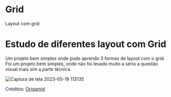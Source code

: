 # Grid
 Layout com grid
# Estudo de diferentes layout com Grid

Um projeto bem simples onde pude aprendo 3 formas de layout com o grid. Foi um projeto bem simples, onde não foi levado muito a sério a questão visual mais sim a parte técnica. 

![Captura de tela 2023-05-19 113135](https://github.com/SaraFigueiredoBrasil/Grid/assets/60072940/cfd55cbd-d98c-4a1e-b840-0ee1cffc8cf8)



<p>Créditos: <a href="https://www.linkedin.com/school/origamid/">Origamid</a> 
